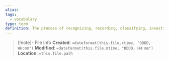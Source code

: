 ```yaml
---
alias: 
tags:
  - vocabulary
type: term
definition: The process of recognizing, recording, classifying, investigating, fixing and disposing of defects.
---
```

> [!note]- File Info
> **Created**:  `=dateformat(this.file.ctime, "DDDD, HH:mm")`
> **Modified**: `=dateformat(this.file.mtime, "DDDD, HH:mm")` 
> **Location**: `=this.file.path`